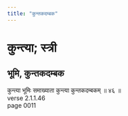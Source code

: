 ```yaml
---
title: "कुन्तकदम्बक"
---
```


# कुन्त्या; स्त्री
## भूमि, कुन्तकदम्बक
कुन्त्या भूमिः समाख्याता कुन्त्या कुन्तकदम्बकम् ॥ ४६ ॥<br />verse 2.1.1.46<br />page 0011

